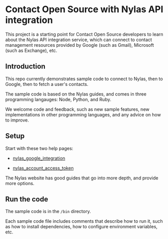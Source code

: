 # Contact Open Source with Nylas API integration

This project is a starting point for Contact Open Source developers to learn about the Nylas API integration service, which can connect to contact management resources provided by Google (such as Gmail), Microsoft (such as Exchange), etc.

## Introduction

This repo currently demonstrates sample code to connect to Nylas, then to Google, then to fetch a user's contacts.

The sample code is based on the Nylas guides, and comes in three programming langauges: Node, Python, and Ruby.

We welcome code and feedback, such as new sample features, new implementations in other programming languages, and any advice on how to improve.


## Setup

Start with these two help pages:

  * [nylas_google_integration](doc/nylas_google_integration.md)

  * [nylas_account_access_token](doc/nylas_account_access_token)

The Nylas website has good guides that go into more depth, and provide more options. 


## Run the code

The sample code is in the `/bin` directory.

Each sample code file includes comments that describe how to run it, such as how to install dependencies, how to configure environment variables, etc.
